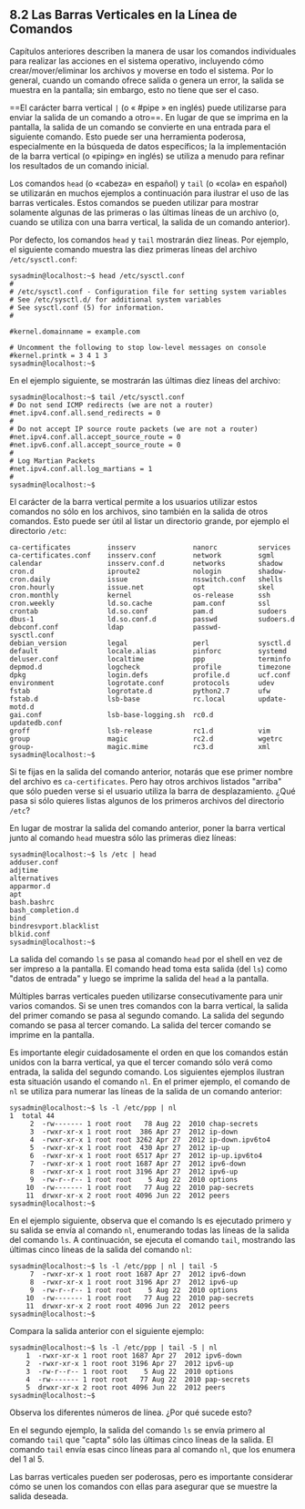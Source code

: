 ## 8.2 Las Barras Verticales en la Línea de Comandos
 Capítulos anteriores describen la manera de usar los comandos individuales para realizar las acciones en el sistema operativo, incluyendo cómo crear/mover/eliminar los archivos y moverse en todo el sistema. Por lo general, cuando un comando ofrece salida o genera un error, la salida se muestra en la pantalla; sin embargo, esto no tiene que ser el caso.

==El carácter barra vertical `|` (o « #pipe » en inglés) puede utilizarse para enviar la salida de un comando a otro==. En lugar de que se imprima en la pantalla, la salida de un comando se convierte en una entrada para el siguiente comando. Esto puede ser una herramienta poderosa, especialmente en la búsqueda de datos específicos; la la implementación de la barra vertical (o «piping» en inglés) se utiliza a menudo para refinar los resultados de un comando inicial.

Los comandos `head` (o «cabeza» en español) y `tail` (o «cola» en español) se utilizarán en muchos ejemplos a continuación para ilustrar el uso de las barras verticales. Estos comandos se pueden utilizar para mostrar solamente algunas de las primeras o las últimas líneas de un archivo (o, cuando se utiliza con una barra vertical, la salida de un comando anterior).

Por defecto, los comandos `head` y `tail` mostrarán diez líneas. Por ejemplo, el siguiente comando muestra las diez primeras líneas del archivo `/etc/sysctl.conf`:

```shell-session
sysadmin@localhost:~$ head /etc/sysctl.conf                            
#                                                                     
# /etc/sysctl.conf - Configuration file for setting system variables  
# See /etc/sysctl.d/ for additional system variables                   
# See sysctl.conf (5) for information.                                 
#                                                                     

#kernel.domainname = example.com                                                
                                                               
# Uncomment the following to stop low-level messages on console
#kernel.printk = 3 4 1 3                                        
sysadmin@localhost:~$
```

En el ejemplo siguiente, se mostrarán las últimas diez líneas del archivo:

```shell-session
sysadmin@localhost:~$ tail /etc/sysctl.conf                            
# Do not send ICMP redirects (we are not a router)                    
#net.ipv4.conf.all.send_redirects = 0                                  
#                                                                      
# Do not accept IP source route packets (we are not a router)         
#net.ipv4.conf.all.accept_source_route = 0                             
#net.ipv6.conf.all.accept_source_route = 0                             
#                                                                      
# Log Martian Packets                                                  
#net.ipv4.conf.all.log_martians = 1                                    
#                                                                      
sysadmin@localhost:~$
```

El carácter de la barra vertical permite a los usuarios utilizar estos comandos no sólo en los archivos, sino también en la salida de otros comandos. Esto puede ser útil al listar un directorio grande, por ejemplo el directorio `/etc`:

```shell-session
ca-certificates         insserv              nanorc          services   
ca-certificates.conf    insserv.conf         network         sgml      
calendar                insserv.conf.d       networks        shadow    
cron.d                  iproute2             nologin         shadow-   
cron.daily              issue                nsswitch.conf   shells    
cron.hourly             issue.net            opt             skel     
cron.monthly            kernel               os-release      ssh       
cron.weekly             ld.so.cache          pam.conf        ssl      
crontab                 ld.so.conf           pam.d           sudoers   
dbus-1                  ld.so.conf.d         passwd          sudoers.d 
debconf.conf            ldap                 passwd-         sysctl.conf
debian_version          legal                perl            sysctl.d  
default                 locale.alias         pinforc         systemd   
deluser.conf            localtime            ppp             terminfo  
depmod.d                logcheck             profile         timezone  
dpkg                    login.defs           profile.d       ucf.conf  
environment             logrotate.conf       protocols       udev      
fstab                   logrotate.d          python2.7       ufw       
fstab.d                 lsb-base             rc.local        update-motd.d
gai.conf                lsb-base-logging.sh  rc0.d           updatedb.conf 
groff                   lsb-release          rc1.d           vim       
group                   magic                rc2.d           wgetrc    
group-                  magic.mime           rc3.d           xml      
sysadmin@localhost:~$
```
 
Si te fijas en la salida del comando anterior, notarás que ese primer nombre del archivo es `ca-certificates`. Pero hay otros archivos listados "arriba" que sólo pueden verse si el usuario utiliza la barra de desplazamiento. ¿Qué pasa si sólo quieres listas algunos de los primeros archivos del directorio `/etc`?

En lugar de mostrar la salida del comando anterior, poner la barra vertical junto al comando `head` muestra sólo las primeras diez líneas:

```shell-session
sysadmin@localhost:~$ ls /etc | head                                   
adduser.conf                                                           
adjtime                                                               
alternatives                                                         
apparmor.d                                                             
apt                                                                    
bash.bashrc                                                           
bash_completion.d                                                     
bind                                                                  
bindresvport.blacklist                                                 
blkid.conf                                                             
sysadmin@localhost:~$
```

La salida del comando `ls` se pasa al comando `head` por el shell en vez de ser impreso a la pantalla. El comando head toma esta salida (del `ls`) como "datos de entrada" y luego se imprime la salida del `head` a la pantalla.

Múltiples barras verticales pueden utilizarse consecutivamente para unir varios comandos. Si se unen tres comandos con la barra vertical, la salida del primer comando se pasa al segundo comando. La salida del segundo comando se pasa al tercer comando. La salida del tercer comando se imprime en la pantalla.

Es importante elegir cuidadosamente el orden en que los comandos están unidos con la barra vertical, ya que el tercer comando sólo verá como entrada, la salida del segundo comando. Los siguientes ejemplos ilustran esta situación usando el comando `nl`. En el primer ejemplo, el comando de `nl` se utiliza para numerar las líneas de la salida de un comando anterior:

```shell-session
sysadmin@localhost:~$ ls -l /etc/ppp | nl                                   1  total 44
     2  -rw------- 1 root root   78 Aug 22  2010 chap-secrets         
     3  -rwxr-xr-x 1 root root  386 Apr 27  2012 ip-down
     4  -rwxr-xr-x 1 root root 3262 Apr 27  2012 ip-down.ipv6to4      
     5  -rwxr-xr-x 1 root root  430 Apr 27  2012 ip-up  
     6  -rwxr-xr-x 1 root root 6517 Apr 27  2012 ip-up.ipv6to4
     7  -rwxr-xr-x 1 root root 1687 Apr 27  2012 ipv6-down
     8  -rwxr-xr-x 1 root root 3196 Apr 27  2012 ipv6-up
     9  -rw-r--r-- 1 root root    5 Aug 22  2010 options
    10  -rw------- 1 root root   77 Aug 22  2010 pap-secrets
    11  drwxr-xr-x 2 root root 4096 Jun 22  2012 peers                 
sysadmin@localhost:~$
```

En el ejemplo siguiente, observa que el comando ls es ejecutado primero y su salida se envía al comando `nl`, enumerando todas las líneas de la salida del comando `ls`. A continuación, se ejecuta el comando `tail`, mostrando las últimas cinco líneas de la salida del comando `nl`:

```shell-session
sysadmin@localhost:~$ ls -l /etc/ppp | nl | tail -5                   
     7  -rwxr-xr-x 1 root root 1687 Apr 27  2012 ipv6-down
     8  -rwxr-xr-x 1 root root 3196 Apr 27  2012 ipv6-up
     9  -rw-r--r-- 1 root root    5 Aug 22  2010 options
    10  -rw------- 1 root root   77 Aug 22  2010 pap-secrets
    11  drwxr-xr-x 2 root root 4096 Jun 22  2012 peers                
sysadmin@localhost:~$
```

Compara la salida anterior con el siguiente ejemplo:

```shell-session
sysadmin@localhost:~$ ls -l /etc/ppp | tail -5 | nl                   
    1  -rwxr-xr-x 1 root root 1687 Apr 27  2012 ipv6-down
    2  -rwxr-xr-x 1 root root 3196 Apr 27  2012 ipv6-up
    3  -rw-r--r-- 1 root root    5 Aug 22  2010 options
    4  -rw------- 1 root root   77 Aug 22  2010 pap-secrets
    5  drwxr-xr-x 2 root root 4096 Jun 22  2012 peers                 
sysadmin@localhost:~$
```

Observa los diferentes números de línea. ¿Por qué sucede esto?

En el segundo ejemplo, la salida del comando `ls` se envía primero al comando `tail` que "capta" sólo las últimas cinco líneas de la salida. El comando `tail` envía esas cinco líneas para al comando `nl`, que los enumera del 1 al 5.

Las barras verticales pueden ser poderosas, pero es importante considerar cómo se unen los comandos con ellas para asegurar que se muestre la salida deseada.


